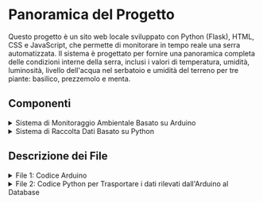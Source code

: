# Panoramica del Progetto

Questo progetto è un sito web locale sviluppato con Python (Flask), HTML, CSS e JavaScript, che permette di monitorare in tempo reale una serra automatizzata. Il sistema è progettato per fornire una panoramica completa delle condizioni interne della serra, inclusi i valori di temperatura, umidità, luminosità, livello dell'acqua nel serbatoio e umidità del terreno per tre piante: basilico, prezzemolo e menta.

## Componenti

<details>
<summary>Sistema di Monitoraggio Ambientale Basato su Arduino</summary>
Il progetto utilizza diversi sensori ed attuatori connessi ad Arduino per automatizzare e monitorare la serra. Un DHT11 rileva temperatura e umidità interne, mentre un fotoresistore misura la luminosità. Il livello dell'acqua nel serbatoio è monitorato dal sensore apposito, e tre igrometri misurano l'umidità del terreno per basilico, prezzemolo e menta. Cinque relè controllano altrettanti attuatori: uno gestisce un motore passo-passo per aprire lo sportello della serra se la temperatura supera una soglia; uno accende una strip LED per l'illuminazione interna; e tre attivano le pompe d'acqua per irrigare le piante quando l'umidità del terreno scende sotto il livello desiderato.
</details>

<details>
<summary>Sistema di Raccolta Dati Basato su Python</summary>
Nel progetto, utilizzo XAMPP per gestire un server Apache e un database MySQL. La connessione al database MySQL viene stabilita tramite il modulo "mysql.connector" in Python, che permette di interagire con il database per salvare i dati rilevati dai sensori della serra automatizzata.
</details>

## Descrizione dei File

<details>
<summary>File 1: Codice Arduino</summary>
Il codice Arduino gestisce il monitoraggio ambientale. Le sezioni chiave includono:

**Librerie, Definizioni e Variabili globali**:
```cpp
#include <Stepper.h>    // Libreria per motore passo-passo
#include <DHT.h>        // Libreria DHT11

#define DHT_TYPE 11
#define DHT_PIN 2
#define LED_DHT 3
#define LED_WATER 4
#define RELAY_LEDS 5
#define RELAY_POMPA1 6
#define RELAY_POMPA2 7
#define RELAY_POMPA3 8
#define RELAY_MOTORE_CONTROLLO 9
#define RELAY_MOTORE1 10
#define RELAY_MOTORE2 11
#define RELAY_MOTORE3 12
#define RELAY_MOTORE4 13
#define FOTO_PIN A0
#define IGRO1 A2
#define IGRO2 A3
#define IGRO3 A4
#define WATER_PIN A5

#define SOGLIA_ACQUA      150              // Soglie da impostare più tardi nel codice
#define SOGLIA_LUCE      270               //
#define SOGLIA_TEMP       32               //
#define SOGLIA_UMID_TERR1 40               // soglia per pianta1 in base a ricerche online
#define SOGLIA_UMID_TERR2 50               // soglia per pianta2 in base a ricerche online
#define SOGLIA_UMID_TERR3 60               // soglia per pianta3 in base a ricerche online

DHT dht(DHT_PIN, DHT_TYPE);                // Dichiarazione esistenza DHT11

const int PassiRivoluzione = 1024;                                                                        // Dichiarazione motore passo-passo
Stepper myStepper(PassiRivoluzione, RELAY_MOTORE1, RELAY_MOTORE2, RELAY_MOTORE3, RELAY_MOTORE4);          //
 
bool motore_attivo = false;      // Variabile globale per memorizzazione
```

**Funzione di Setup**:
```cpp
void setup() {
  Serial.begin(9600);            // Impostare la comunicazione seriale definendo la velocità in bits per second (baud)

  pinMode(LED_DHT, OUTPUT);                         // Inizializzazione di tutti i nostri pin in uscita come OUTPUT
  pinMode(LED_WATER, OUTPUT);                       //
  pinMode(RELAY_LEDS, OUTPUT);                      //
  pinMode(RELAY_POMPA1, OUTPUT);                    //
  pinMode(RELAY_POMPA2, OUTPUT);                    //
  pinMode(RELAY_POMPA3, OUTPUT);                    //
  pinMode(RELAY_MOTORE_CONTROLLO, OUTPUT);          //

  digitalWrite(LED_DHT, LOW);                          // Inizializzazione di tutti i nostri pin in uscita a LOW
  digitalWrite(LED_WATER, LOW);                        //
  digitalWrite(RELAY_LEDS, LOW);                       //
  digitalWrite(RELAY_POMPA1, LOW);                     //
  digitalWrite(RELAY_POMPA2, LOW);                     //
  digitalWrite(RELAY_POMPA3, LOW);                     //
  digitalWrite(RELAY_MOTORE_CONTROLLO, LOW);           //

  myStepper.setSpeed(17);                              // Settaggio di velocità motore passo-passo
  dht.begin();                                         // Inizializzazione DHT11

  delay(1000);       // Piccolo delay
}
```

**Funzione di Loop**:
```cpp
void loop() {
  float Temp = dht.readTemperature();                                        // Rilevazione del valore temperatura come variabile Temp
  float UmidAria = dht.readHumidity();                                       // Rilevazione del valore umidità in aria come variabile UmidAria
  float SeccTerr1 = (float(analogRead(IGRO1)) / 1023.0) * 100.0;             // Rilevazione del valore dell'umidità nel terreno ed immediata trasformazione in risultato percentuale di Secchezza
  float UmidTerr1 = 100.0 - SeccTerr1;                                       // Tramite la percentuale di Secchezza chiediamo di visualizzare la percentuale di Umidità
  float SeccTerr2 = (float(analogRead(IGRO2)) / 1023.0) * 100.0;             // Rilevazione del valore dell'umidità nel terreno ed immediata trasformazione in risultato percentuale di Secchezza 
  float UmidTerr2 = 100.0 - SeccTerr2;                                       // Tramite la percentuale di Secchezza chiediamo di visualizzare la percentuale di Umidità
  float SeccTerr3 = (float(analogRead(IGRO3)) / 1023.0) * 100.0;             // Rilevazione del valore dell'umidità nel terreno ed immediata trasformazione in risultato percentuale di Secchezza 
  float UmidTerr3 = 100.0 - SeccTerr3;                                       // Tramite la percentuale di Secchezza chiediamo di visualizzare la percentuale di Umidità
  int LivAcqua = analogRead(WATER_PIN);                                      // Rilevazione del valore del livello dell'acqua come variabile LivAcqua
  int LivLuce = analogRead(FOTO_PIN);                                        // Rilevazione del valore della luminosità come variabile LivLuce
  
  Serial.print(Temp);                         // Printing dei valori come tupla per facilitare il raccoglimento dei valori al database MySQL
  Serial.print(", ");                         //
  Serial.print(UmidAria);                     //
  Serial.print(", ");                         //
  Serial.print(UmidTerr1);                    //
  Serial.print(", ");                         //
  Serial.print(UmidTerr2);                    //
  Serial.print(", ");                         //
  Serial.print(UmidTerr3);                    //
  Serial.print(", ");                         //
  Serial.print(LivAcqua);                     //
  Serial.print(", ");                         //
  Serial.println(LivLuce);                    //

  if (LivAcqua < SOGLIA_ACQUA) {      // Condizione serbatoio in esaurimento
    digitalWrite(LED_WATER, HIGH);
  } else {
    digitalWrite(LED_WATER, LOW);
  }

  if (LivLuce > SOGLIA_LUCE) {        // Condizione per illuminazione nella serra
    digitalWrite(RELAY_LEDS, HIGH);
  } else {
    digitalWrite(RELAY_LEDS, LOW);
  }

  if (Temp > SOGLIA_TEMP) {          // Condizione LED per Temperatura elevata
    digitalWrite(LED_DHT, HIGH);
  } else {
    digitalWrite(LED_DHT, LOW);
  }
  
  if (digitalRead(LED_WATER) == LOW && UmidTerr1 < SOGLIA_UMID_TERR1) {  // Condizione partenza pompa1
    digitalWrite(RELAY_POMPA1, HIGH);
  } else {
    digitalWrite(RELAY_POMPA1, LOW);
  }

  if (digitalRead(LED_WATER) == LOW && UmidTerr2 < SOGLIA_UMID_TERR2) {  // Condizione partenza pompa2
    digitalWrite(RELAY_POMPA2, HIGH);
  } else {
    digitalWrite(RELAY_POMPA2, LOW);
  }

  if (digitalRead(LED_WATER) == LOW && UmidTerr3 < SOGLIA_UMID_TERR3) {   // Condizione partenza pompa3
    digitalWrite(RELAY_POMPA3, HIGH);
  } else {
    digitalWrite(RELAY_POMPA3, LOW);
  }

  if (digitalRead(LED_DHT) == HIGH) {          // Condizione LED per avvio motore/apertura sportello e chiusura sportello
    if (!motore_attivo) {             
      motore_attivo = true;
      myStepper.step(PassiRivoluzione * 2.75);
    }
  } else {
    digitalWrite(LED_DHT, LOW);
    if (motore_attivo) {           
      motore_attivo = false;
      myStepper.step(-PassiRivoluzione * 2.75);
    }
  }

  delay(1000);        // Delay finale del loop di 1 sec
}
```
</details>

<details>
<summary>File 2: Codice Python per Trasportare i dati rilevati dall'Arduino al Database</summary>
Il codice Python gestisce la raccolta dati e il loro inserimento nel database MySQL. Le sezioni chiave includono:

**Importazioni e Inizializzazione**:
```python
import mysql.connector
from mysql.connector import Error
import serial
import threading
```

**Ciclo Principale di Raccolta Dati**:
```python
def leggi_e_elabora_dati(ser):
    linea = ser.readline().decode('utf-8').strip()
    valoriLetti = linea.split(', ')

    try:
        temperatura = float(valoriLetti[0])
        umidita_aria = float(valoriLetti[1])
        umidita_terreno1 = float(valoriLetti[2])
        umidita_terreno2 = float(valoriLetti[3])
        umidita_terreno3 = float(valoriLetti[4])
        livello_acqua = float(valoriLetti[5])
        livello_luce = float(valoriLetti[6])
    except ValueError as ve:
        print(f"ValueError while converting sensor data: {ve}")
        return None, None, None, None, None

    print(f"Ricevuto Temperatura: {temperatura}, Umidità Aria: {umidita_aria}, Umidità Terreno Basilico: {umidita_terreno1}, Umidità Terreno Prezzemolo: {umidita_terreno2}, Umidità Terreno Menta: {umidita_terreno3}, Livello Acqua: {livello_acqua}, Livello Luminosità: {livello_luce}")
    return temperatura, umidita_aria, umidita_terreno1, umidita_terreno2, umidita_terreno3, livello_acqua, livello_luce

def create_connection():
    try:
        connection = mysql.connector.connect(
            host='localhost',
            user='root',
            password='',
            database='dbserra'
        )
        if connection.is_connected():
            print("Connected successfully")
            return connection
    except Error as e:
        print(f"Error: {e}")
        return None

def close_connection(connection):
    if connection and connection.is_connected():
        connection.close()
        print("Connection closed")

def modifica_database(connection, SQL_message):
    try:
        cursor = connection.cursor()
        cursor.execute(SQL_message)
        connection.commit()
    except Error as e:
        print(f"Error: {e}")
    finally:
        cursor.close()

def leggi_e_salva_dati(ser, db_connection, stop_event):
    while not stop_event.is_set():
        if ser.in_waiting > 0:
            temperatura, umidita_aria, umidita_terreno1, umidita_terreno2, umidita_terreno3, livello_acqua, livello_luce = leggi_e_elabora_dati(ser)
            if None in (temperatura, umidita_aria, umidita_terreno1, umidita_terreno2, umidita_terreno3, livello_acqua, livello_luce):
                continue

            if db_connection:
                try:
                    modifica_database(db_connection,
                        f"INSERT INTO datirilevati (temp, umid_aria, umid_terr1, umid_terr2, umid_terr3, liv_acqua, liv_lum) "
                        f"VALUES ({temperatura}, {umidita_aria}, {umidita_terreno1}, {umidita_terreno2}, {umidita_terreno3}, {livello_acqua}, {livello_luce})")
                except Error as e:
                    print(f"Database Error: {e}")

if __name__ == '__main__':
    PORTA_SERIALE = "COM6"
    BAUD_RATE = 9600

    try:
        ser = serial.Serial(PORTA_SERIALE, BAUD_RATE, timeout=1)
        if ser.is_open:
            print(f"Serial port {PORTA_SERIALE} opened successfully")
    except serial.SerialException as se:
        print(f"SerialException: {se}")
        ser = None

    if ser:
        db_connection = create_connection()
        stop_event = threading.Event()

        thread_DB = threading.Thread(target=leggi_e_salva_dati, args=(ser, db_connection, stop_event))
        thread_DB.start()

        try:
            while True:
                pass
        except KeyboardInterrupt:
            print("Interrupted by user, shutting down.")
            stop_event.set()
            thread_DB.join()

        ser.close()
        close_connection(db_connection)

    print("End execution")
```
</details>
